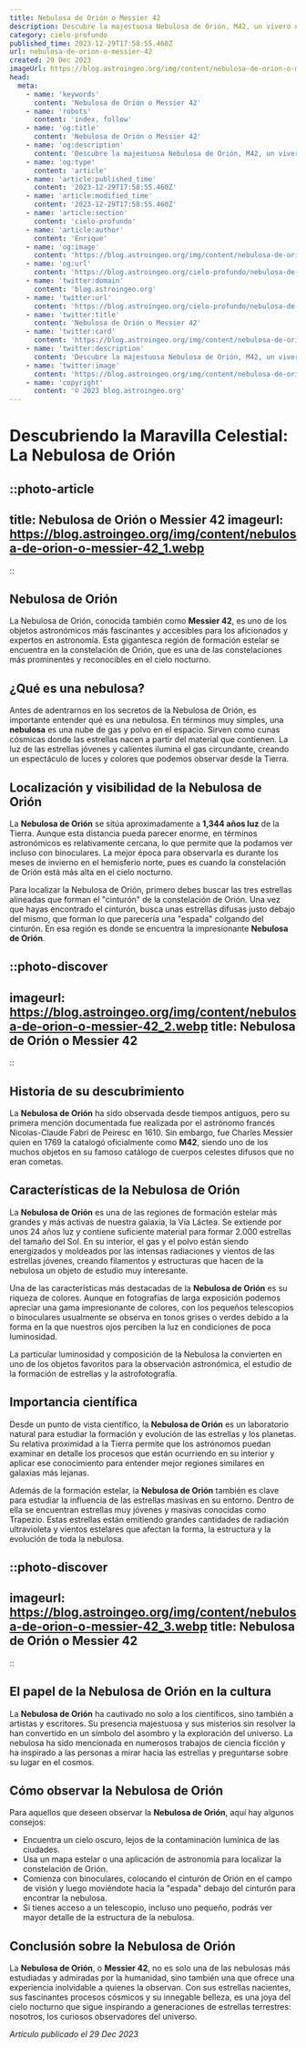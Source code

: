 ```yaml
---
title: Nebulosa de Orión o Messier 42
description: Descubre la majestuosa Nebulosa de Orión, M42, un vivero estelar visible a simple vista en la constelación de Orión, y sus misterios cósmicos.
category: cielo-profundo
published_time: 2023-12-29T17:58:55.460Z
url: nebulosa-de-orion-o-messier-42
created: 29 Dec 2023
imageUrl: https://blog.astroingeo.org/img/content/nebulosa-de-orion-o-messier-42_3.webp
head:
  meta:
    - name: 'keywords'
      content: 'Nebulosa de Orión o Messier 42'
    - name: 'robots'
      content: 'index, follow'
    - name: 'og:title'
      content: 'Nebulosa de Orión o Messier 42'
    - name: 'og:description'
      content: 'Descubre la majestuosa Nebulosa de Orión, M42, un vivero estelar visible a simple vista en la constelación de Orión, y sus misterios cósmicos.'
    - name: 'og:type'
      content: 'article'
    - name: 'article:published_time'
      content: '2023-12-29T17:58:55.460Z'
    - name: 'article:modified_time'
      content: '2023-12-29T17:58:55.460Z'
    - name: 'article:section'
      content: 'cielo-profundo'
    - name: 'article:author'
      content: 'Enrique'
    - name: 'og:image'
      content: 'https://blog.astroingeo.org/img/content/nebulosa-de-orion-o-messier-42_3.webp'
    - name: 'og:url'
      content: 'https://blog.astroingeo.org/cielo-profundo/nebulosa-de-orion-o-messier-42'
    - name: 'twitter:domain'
      content: 'blog.astroingeo.org'
    - name: 'twitter:url'
      content: 'https://blog.astroingeo.org/cielo-profundo/nebulosa-de-orion-o-messier-42'
    - name: 'twitter:title'
      content: 'Nebulosa de Orión o Messier 42'
    - name: 'twitter:card'
      content: 'https://blog.astroingeo.org/img/content/nebulosa-de-orion-o-messier-42_3.webp'
    - name: 'twitter:description'
      content: 'Descubre la majestuosa Nebulosa de Orión, M42, un vivero estelar visible a simple vista en la constelación de Orión, y sus misterios cósmicos.'
    - name: 'twitter:image'
      content: 'https://blog.astroingeo.org/img/content/nebulosa-de-orion-o-messier-42_3.webp'
    - name: 'copyright'
      content: '© 2023 blog.astroingeo.org'
---
```

# Descubriendo la Maravilla Celestial: La Nebulosa de Orión

::photo-article
---
title: Nebulosa de Orión o Messier 42
imageurl: https://blog.astroingeo.org/img/content/nebulosa-de-orion-o-messier-42_1.webp
---
::

## Nebulosa de Orión
La Nebulosa de Orión, conocida también como **Messier 42**, es uno de los objetos astronómicos más fascinantes y accesibles para los aficionados y expertos en astronomía. Esta gigantesca región de formación estelar se encuentra en la constelación de Orión, que es una de las constelaciones más prominentes y reconocibles en el cielo nocturno. 

## ¿Qué es una nebulosa?
Antes de adentrarnos en los secretos de la Nebulosa de Orión, es importante entender qué es una nebulosa. En términos muy simples, una **nebulosa** es una nube de gas y polvo en el espacio. Sirven como cunas cósmicas donde las estrellas nacen a partir del material que contienen. La luz de las estrellas jóvenes y calientes ilumina el gas circundante, creando un espectáculo de luces y colores que podemos observar desde la Tierra.

## Localización y visibilidad de la Nebulosa de Orión
La **Nebulosa de Orión** se sitúa aproximadamente a **1,344 años luz** de la Tierra. Aunque esta distancia pueda parecer enorme, en términos astronómicos es relativamente cercana, lo que permite que la podamos ver incluso con binoculares. La mejor época para observarla es durante los meses de invierno en el hemisferio norte, pues es cuando la constelación de Orión está más alta en el cielo nocturno.

Para localizar la Nebulosa de Orión, primero debes buscar las tres estrellas alineadas que forman el "cinturón" de la constelación de Orión. Una vez que hayas encontrado el cinturón, busca unas estrellas difusas justo debajo del mismo, que forman lo que parecería una "espada" colgando del cinturón. En esa región es donde se encuentra la impresionante **Nebulosa de Orión**.



::photo-discover
---
imageurl: https://blog.astroingeo.org/img/content/nebulosa-de-orion-o-messier-42_2.webp
title: Nebulosa de Orión o Messier 42
---
::

## Historia de su descubrimiento
La **Nebulosa de Orión** ha sido observada desde tiempos antiguos, pero su primera mención documentada fue realizada por el astrónomo francés Nicolas-Claude Fabri de Peiresc en 1610. Sin embargo, fue Charles Messier quien en 1769 la catalogó oficialmente como **M42**, siendo uno de los muchos objetos en su famoso catálogo de cuerpos celestes difusos que no eran cometas.

## Características de la Nebulosa de Orión
La **Nebulosa de Orión** es una de las regiones de formación estelar más grandes y más activas de nuestra galaxia, la Vía Láctea. Se extiende por unos 24 años luz y contiene suficiente material para formar 2.000 estrellas del tamaño del Sol. En su interior, el gas y el polvo están siendo energizados y moldeados por las intensas radiaciones y vientos de las estrellas jóvenes, creando filamentos y estructuras que hacen de la nebulosa un objeto de estudio muy interesante.

Una de las características más destacadas de la **Nebulosa de Orión** es su riqueza de colores. Aunque en fotografías de larga exposición podemos apreciar una gama impresionante de colores, con los pequeños telescopios o binoculares usualmente se observa en tonos grises o verdes debido a la forma en la que nuestros ojos perciben la luz en condiciones de poca luminosidad.

La particular luminosidad y composición de la Nebulosa la convierten en uno de los objetos favoritos para la observación astronómica, el estudio de la formación de estrellas y la astrofotografía.

## Importancia científica
Desde un punto de vista científico, la **Nebulosa de Orión** es un laboratorio natural para estudiar la formación y evolución de las estrellas y los planetas. Su relativa proximidad a la Tierra permite que los astrónomos puedan examinar en detalle los procesos que están ocurriendo en su interior y aplicar ese conocimiento para entender mejor regiones similares en galaxias más lejanas.

Además de la formación estelar, la **Nebulosa de Orión** también es clave para estudiar la influencia de las estrellas masivas en su entorno. Dentro de ella se encuentran estrellas muy jóvenes y masivas conocidas como Trapezio. Estas estrellas están emitiendo grandes cantidades de radiación ultravioleta y vientos estelares que afectan la forma, la estructura y la evolución de toda la nebulosa.


::photo-discover
---
imageurl: https://blog.astroingeo.org/img/content/nebulosa-de-orion-o-messier-42_3.webp
title: Nebulosa de Orión o Messier 42
---
::

## El papel de la Nebulosa de Orión en la cultura
La **Nebulosa de Orión** ha cautivado no solo a los científicos, sino también a artistas y escritores. Su presencia majestuosa y sus misterios sin resolver la han convertido en un símbolo del asombro y la exploración del universo. La nebulosa ha sido mencionada en numerosos trabajos de ciencia ficción y ha inspirado a las personas a mirar hacia las estrellas y preguntarse sobre su lugar en el cosmos.

## Cómo observar la Nebulosa de Orión
Para aquellos que deseen observar la **Nebulosa de Orión**, aquí hay algunos consejos:
- Encuentra un cielo oscuro, lejos de la contaminación lumínica de las ciudades.
- Usa un mapa estelar o una aplicación de astronomía para localizar la constelación de Orión.
- Comienza con binoculares, colocando el cinturón de Orión en el campo de visión y luego moviéndote hacia la "espada" debajo del cinturón para encontrar la nebulosa.
- Si tienes acceso a un telescopio, incluso uno pequeño, podrás ver mayor detalle de la estructura de la nebulosa.

## Conclusión sobre la Nebulosa de Orión
La **Nebulosa de Orión**, o **Messier 42**, no es solo una de las nebulosas más estudiadas y admiradas por la humanidad, sino también una que ofrece una experiencia inolvidable a quienes la observan. Con sus estrellas nacientes, sus fascinantes procesos cósmicos y su innegable belleza, es una joya del cielo nocturno que sigue inspirando a generaciones de estrellas terrestres: nosotros, los curiosos observadores del universo.

_Artículo publicado el 29 Dec 2023_